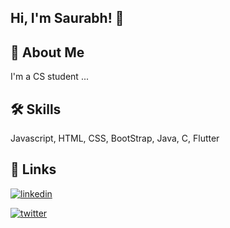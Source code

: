 
## Hi, I'm Saurabh! 👋


## 🚀 About Me
I'm a CS student ...


## 🛠 Skills
Javascript, HTML, CSS, BootStrap, Java, C, Flutter


## 🔗 Links
[![linkedin](https://img.shields.io/badge/linkedin-0A66C2?style=for-the-badge&logo=linkedin&logoColor=white)](https://www.linkedin.com/in/saurabh-daware/)

[![twitter](https://img.shields.io/badge/twitter-1DA1F2?style=for-the-badge&logo=twitter&logoColor=white)](https://twitter.com/SaurabhD3/)
